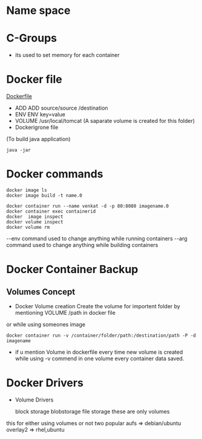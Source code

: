 # Name space

# C-Groups
* its used to set memory for each container

# Docker file
[Dockerfile](https://docs.docker.com/engine/reference/builder/#add)


* ADD  ADD source/source /destination
* ENV  ENV key=value
* VOLUME  /usr/local/tomcat  (A saparate volume is created for this folder)
* Dockerigrone file


(To build java application)
```
java -jar 
```
# Docker commands

```
docker image ls
docker image build -t name.0

docker container run --name venkat -d -p 80:8080 imagename.0
docker container exec containerid
docker  image inspect
docker volume inspect
docker volume rm 

```

--env command used to change anything while running containers
--arg command used  to change anything while building containers

# Docker Container Backup

## Volumes Concept
* Docker Volume creation
Create the volume for importent folder by mentioning VOLUME /path in docker file

or while using someones image

```
docker container run -v /container/folder/path:/destination/path -P -d imagename

```

* if u mention Volume in dockerfile every time new volume is created while using -v commend in one volume every container data saved.

# Docker Drivers

* Volume Drivers

    block storage
    blobstorage
    file storage
 these are only volumes

 this for either using volumes or not 
two popular
    aufs => debian/ubuntu
    overlay2 => rhel,ubuntu